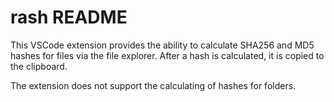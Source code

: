 # rash README

This VSCode extension provides the ability to calculate SHA256 and MD5 hashes for files via the file explorer. After a hash is calculated, it is copied to the clipboard.

The extension does not support the calculating of hashes for folders.
